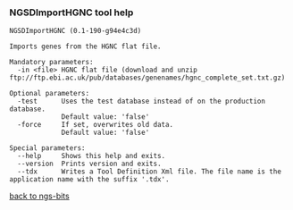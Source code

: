 ### NGSDImportHGNC tool help
	NGSDImportHGNC (0.1-190-g94e4c3d)
	
	Imports genes from the HGNC flat file.
	
	Mandatory parameters:
	  -in <file> HGNC flat file (download and unzip ftp://ftp.ebi.ac.uk/pub/databases/genenames/hgnc_complete_set.txt.gz)
	
	Optional parameters:
	  -test      Uses the test database instead of on the production database.
	             Default value: 'false'
	  -force     If set, overwrites old data.
	             Default value: 'false'
	
	Special parameters:
	  --help     Shows this help and exits.
	  --version  Prints version and exits.
	  --tdx      Writes a Tool Definition Xml file. The file name is the application name with the suffix '.tdx'.
	
[back to ngs-bits](https://github.com/marc-sturm/ngs-bits)